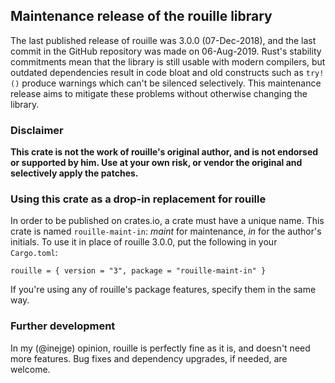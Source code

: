 ## Maintenance release of the rouille library

The last published release of rouille was 3.0.0 (07-Dec-2018), and the last
commit in the GitHub repository was made on 06-Aug-2019. Rust's stability
commitments mean that the library is still usable with modern compilers, but
outdated dependencies result in code bloat and old constructs such as `try!()`
produce warnings which can't be silenced selectively. This maintenance release
aims to mitigate these problems without otherwise changing the library.

### Disclaimer

__This crate is not the work of rouille's original author, and is not endorsed
or supported by him. Use at your own risk, or vendor the original and selectively
apply the patches.__

### Using this crate as a drop-in replacement for rouille

In order to be published on crates.io, a crate must have a unique name. This crate
is named `rouille-maint-in`: _maint_ for maintenance, _in_ for the author's initials.
To use it in place of rouille 3.0.0, put the following in your `Cargo.toml`:

```
rouille = { version = "3", package = "rouille-maint-in" }
```

If you're using any of rouille's package features, specify them in the same way.

### Further development

In my (@inejge) opinion, rouille is perfectly fine as it is, and doesn't need more
features. Bug fixes and dependency upgrades, if needed, are welcome.
